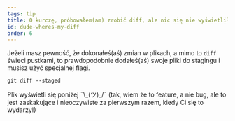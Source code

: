 ```yaml
---
tags: tip
title: O kurczę, próbowałem(am) zrobić diff, ale nic się nie wyświetliło?!
id: dude-wheres-my-diff
order: 6
---
```


Jeżeli masz pewność, że dokonałeś(aś) zmian w plikach, a mimo to `diff` świeci pustkami, to prawdopodobnie dodałeś(aś) swoje pliki do stagingu i musisz użyć specjalnej flagi.

```git
git diff --staged
```

Plik wyświetli się poniżej &macr;\\\_(ツ)\_/&macr; (tak, wiem że to feature, a nie bug, ale to jest zaskakujące i nieoczywiste za pierwszym razem, kiedy Ci się to wydarzy!)
